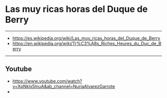 # Las muy ricas horas del Duque de Berry
___
- https://es.wikipedia.org/wiki/Las_muy_ricas_horas_del_Duque_de_Berry
- https://en.wikipedia.org/wiki/Tr%C3%A8s_Riches_Heures_du_Duc_de_Berry


___
## Youtube
- https://www.youtube.com/watch?v=XpNklx5lnuA&ab_channel=NuriaAlvarezGarrote
- 